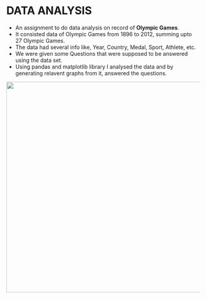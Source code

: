 # DATA ANALYSIS
* An assignment to do data analysis on record of **Olympic Games**.
* It consisted data of Olympic Games from 1896 to 2012, summing upto 27 Olympic Games.
* The data had several info like, Year, Country, Medal, Sport, Athlete, etc.
* We were given some Questions that were supposed to be answered using the data set.
* Using pandas and matplotlib library I analysed the data and by generating relavent graphs from it, answered the questions.
<img src="https://user-images.githubusercontent.com/90149289/133287289-cee239ad-eb86-4c1f-9c8b-fa8c8d402573.png" width = 550 >
